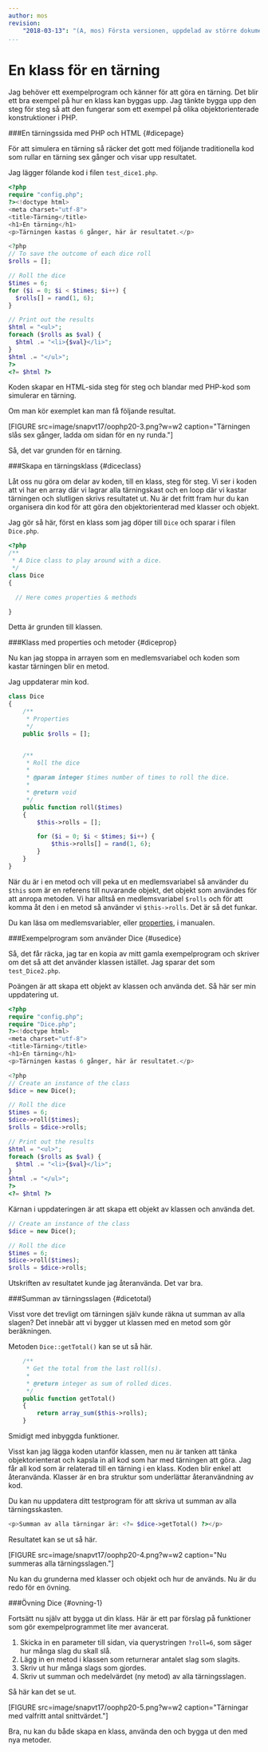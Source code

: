 ```yaml
---
author: mos
revision:
    "2018-03-13": "(A, mos) Första versionen, uppdelad av större dokument."
...
```

En klass för en tärning
==================================


Jag behöver ett exempelprogram och känner för att göra en tärning. Det blir ett bra exempel på hur en klass kan byggas upp. Jag tänkte bygga upp den steg för steg så att den fungerar som ett exempel på olika objektorienterade konstruktioner i PHP.


###En tärningssida med PHP och HTML {#dicepage}

För att simulera en tärning så räcker det gott med följande traditionella kod som rullar en tärning sex gånger och visar upp resultatet.

Jag lägger fölande kod i filen `test_dice1.php`.

```php
<?php
require "config.php";
?><!doctype html>
<meta charset="utf-8">
<title>Tärning</title>
<h1>En tärning</h1>
<p>Tärningen kastas 6 gånger, här är resultatet.</p>

<?php
// To save the outcome of each dice roll
$rolls = [];

// Roll the dice
$times = 6;
for ($i = 0; $i < $times; $i++) {
  $rolls[] = rand(1, 6);
}

// Print out the results
$html = "<ul>";
foreach ($rolls as $val) {
  $html .= "<li>{$val}</li>";
}
$html .= "</ul>";
?>
<?= $html ?>
```

Koden skapar en HTML-sida steg för steg och blandar med PHP-kod som simulerar en tärning.

Om man kör exemplet kan man få följande resultat.

[FIGURE src=image/snapvt17/oophp20-3.png?w=w2 caption="Tärningen slås sex gånger, ladda om sidan för en ny runda."]

Så, det var grunden för en tärning.



###Skapa en tärningsklass {#diceclass}

Låt oss nu göra om delar av koden, till en klass, steg för steg. Vi ser i koden att vi har en array där vi lagrar alla tärningskast och en loop där vi kastar tärningen och slutligen skrivs resultatet ut. Nu är det fritt fram hur du kan organisera din kod för att göra den objektorienterad med klasser och objekt.

Jag gör så här, först en klass som jag döper till `Dice` och sparar i filen `Dice.php`.

```php
<?php
/**
 * A Dice class to play around with a dice.
 */
class Dice
{

  // Here comes properties & methods

}
```

Detta är grunden till klassen.


###Klass med properties och metoder {#diceprop}

Nu kan jag stoppa in arrayen som en medlemsvariabel och koden som kastar tärningen blir en metod. 

Jag uppdaterar min kod.

```php
class Dice
{
    /**
     * Properties
     */
    public $rolls = [];


    /**
     * Roll the dice
     *
     * @param integer $times number of times to roll the dice.
     *
     * @return void
     */
    public function roll($times)
    {
        $this->rolls = [];

        for ($i = 0; $i < $times; $i++) {
            $this->rolls[] = rand(1, 6);
        }
    }
}
```

När du är i en metod och vill peka ut en medlemsvariabel så använder du `$this` som är en referens till nuvarande objekt, det objekt som användes för att anropa metoden. Vi har alltså en medlemsvariabel `$rolls` och för att komma åt den i en metod så använder vi `$this->rolls`. Det är så det funkar.

Du kan läsa om medlemsvariabler, eller [properties](http://php.net/manual/en/language.oop5.properties.php), i manualen.



###Exempelprogram som använder Dice {#usedice}

Så, det får räcka, jag tar en kopia av mitt gamla exempelprogram och skriver om det så att det använder klassen istället. Jag sparar det som `test_Dice2.php`.

Poängen är att skapa ett objekt av klassen och använda det. Så här ser min uppdatering ut.

```php
<?php
require "config.php";
require "Dice.php";
?><!doctype html>
<meta charset="utf-8">
<title>Tärning</title>
<h1>En tärning</h1>
<p>Tärningen kastas 6 gånger, här är resultatet.</p>

<?php
// Create an instance of the class
$dice = new Dice();

// Roll the dice
$times = 6;
$dice->roll($times);
$rolls = $dice->rolls;

// Print out the results
$html = "<ul>";
foreach ($rolls as $val) {
  $html .= "<li>{$val}</li>";
}
$html .= "</ul>";
?>
<?= $html ?>
```

Kärnan i uppdateringen är att skapa ett objekt av klassen och använda det.

```php
// Create an instance of the class
$dice = new Dice();

// Roll the dice
$times = 6;
$dice->roll($times);
$rolls = $dice->rolls;
```

Utskriften av resultatet kunde jag återanvända. Det var bra.



###Summan av tärningsslagen {#dicetotal}

Visst vore det trevligt om tärningen själv kunde räkna ut summan av alla slagen? Det innebär att vi bygger ut klassen med en metod som gör beräkningen. 

Metoden `Dice::getTotal()` kan se ut så här.

```php
    /**
     * Get the total from the last roll(s).
     *
     * @return integer as sum of rolled dices.
     */
    public function getTotal()
    {
        return array_sum($this->rolls);
    }
```

Smidigt med inbyggda funktioner.

Visst kan jag lägga koden utanför klassen, men nu är tanken att tänka objektorienterat och kapsla in all kod som har med tärningen att göra. Jag får all kod som är relaterad till en tärning i en klass. Koden blir enkel att återanvända. Klasser är en bra struktur som underlättar återanvändning av kod.

Du kan nu uppdatera ditt testprogram för att skriva ut summan av alla tärningsskasten.

```php
<p>Summan av alla tärningar är: <?= $dice->getTotal() ?></p>
```

Resultatet kan se ut så här.

[FIGURE src=image/snapvt17/oophp20-4.png?w=w2 caption="Nu summeras alla tärningsslagen."]

Nu kan du grunderna med klasser och objekt och hur de används. Nu är du redo för en övning.



###Övning Dice {#ovning-1}

Fortsätt nu själv att bygga ut din klass. Här är ett par förslag på funktioner som gör exempelprogrammet lite mer avancerat.

1. Skicka in en parameter till sidan, via querystringen `?roll=6`, som säger hur många slag du skall slå.
1. Lägg in en metod i klassen som returnerar antalet slag som slagits.
1. Skriv ut hur många slags som gjordes.
1. Skriv ut summan och medelvärdet (ny metod) av alla tärningsslagen.

Så här kan det se ut.

[FIGURE src=image/snapvt17/oophp20-5.png?w=w2 caption="Tärningar med valfritt antal snittvärdet."]

Bra, nu kan du både skapa en klass, använda den och bygga ut den med nya metoder.
